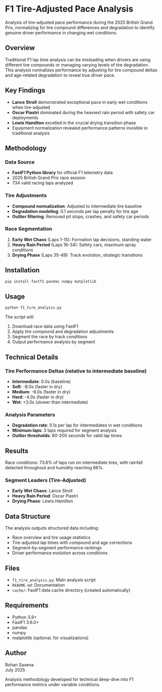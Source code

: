 # F1 Tire-Adjusted Pace Analysis

Analysis of tire-adjusted pace performance during the 2025 British Grand Prix, normalizing for tire compound differences and degradation to identify genuine driver performance in changing wet conditions.

## Overview

Traditional F1 lap time analysis can be misleading when drivers are using different tire compounds or managing varying levels of tire degradation. This analysis normalizes performance by adjusting for tire compound deltas and age-related degradation to reveal true driver pace.

## Key Findings

- **Lance Stroll** demonstrated exceptional pace in early wet conditions when tire-adjusted
- **Oscar Piastri** dominated during the heaviest rain period with safety car deployments
- **Lewis Hamilton** excelled in the crucial drying transition phase
- Equipment normalization revealed performance patterns invisible in traditional analysis

## Methodology

### Data Source
- **FastF1 Python library** for official F1 telemetry data
- 2025 British Grand Prix race session
- 734 valid racing laps analyzed

### Tire Adjustments
- **Compound normalization**: Adjusted to intermediate tire baseline
- **Degradation modeling**: 0.1 seconds per lap penalty for tire age
- **Outlier filtering**: Removed pit stops, crashes, and safety car periods

### Race Segmentation
1. **Early Wet Chaos** (Laps 1-15): Formation lap decisions, standing water
2. **Heavy Rain Period** (Laps 16-34): Safety cars, maximum spray conditions  
3. **Drying Phase** (Laps 35-49): Track evolution, strategic transitions

## Installation

```bash
pip install fastf1 pandas numpy matplotlib
```

## Usage

```python
python f1_tire_analysis.py
```

The script will:
1. Download race data using FastF1
2. Apply tire compound and degradation adjustments
3. Segment the race by track conditions
4. Output performance analysis by segment

## Technical Details

### Tire Performance Deltas (relative to intermediate baseline)
- **Intermediate**: 0.0s (baseline)
- **Soft**: -8.0s (faster in dry)
- **Medium**: -6.0s (faster in dry)
- **Hard**: -4.0s (faster in dry)
- **Wet**: +3.0s (slower than intermediate)

### Analysis Parameters
- **Degradation rate**: 0.1s per lap for intermediates in wet conditions
- **Minimum laps**: 3 laps required for segment analysis
- **Outlier thresholds**: 80-200 seconds for valid lap times

## Results

Race conditions: 73.6% of laps run on intermediate tires, with rainfall detected throughout and humidity reaching 88%.

### Segment Leaders (Tire-Adjusted)
- **Early Wet Chaos**: Lance Stroll
- **Heavy Rain Period**: Oscar Piastri  
- **Drying Phase**: Lewis Hamilton

## Data Structure

The analysis outputs structured data including:
- Race overview and tire usage statistics
- Tire-adjusted lap times with compound and age corrections
- Segment-by-segment performance rankings
- Driver performance evolution across conditions

## Files

- `f1_tire_analysis.py`: Main analysis script
- `README.md`: Documentation
- `cache/`: FastF1 data cache directory (created automatically)

## Requirements

- Python 3.8+
- FastF1 3.6.0+
- pandas
- numpy
- matplotlib (optional, for visualizations)

## Author

Rohan Saxena  
July 2025

Analysis methodology developed for technical deep-dive into F1 performance metrics under variable conditions.
